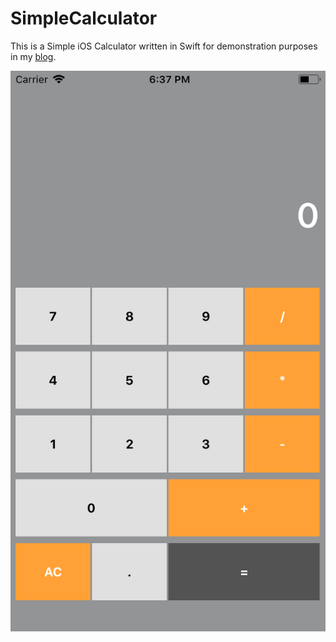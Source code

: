 # SimpleCalculator
This is a Simple iOS Calculator written in Swift for demonstration purposes in my [blog](https://alexilyenko.github.io/).

[![Application live preview][2]][1]

[1]: https://alexilyenko.github.io/
[2]: screenshot.png (live preview)
